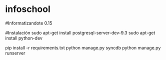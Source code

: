 # infoschool
#Informatizandote 0.15

#Instalación
sudo apt-get install postgresql-server-dev-9.3
sudo apt-get install python-dev

pip install -r requirements.txt
python manage.py syncdb
python manage.py runserver
